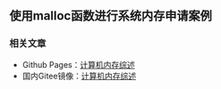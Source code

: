 ## 使用malloc函数进行系统内存申请案例



### 相关文章

- Github Pages：[计算机内存综述](https://jasonkayzk.github.io/2021/03/25/%E8%AE%A1%E7%AE%97%E6%9C%BA%E5%86%85%E5%AD%98%E7%BB%BC%E8%BF%B0/)
- 国内Gitee镜像：[计算机内存综述](https://jasonkay.gitee.io/2021/03/25/%E8%AE%A1%E7%AE%97%E6%9C%BA%E5%86%85%E5%AD%98%E7%BB%BC%E8%BF%B0/)

